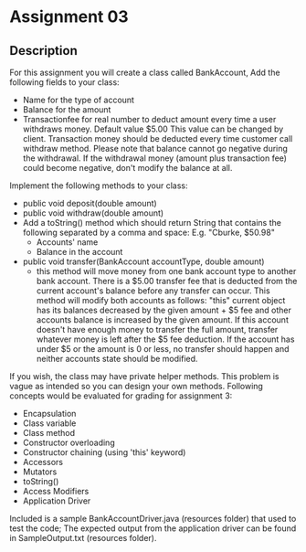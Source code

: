 # Assignment 03

## Description ##
For this assignment you will create a class called BankAccount, Add the following fields 
to your class:

- Name for the type of account
- Balance for the amount
- Transactionfee for real number to deduct amount every time a user withdraws money. Default value $5.00 This value can be changed by client. Transaction money should be deducted every time customer call withdraw method. Please note that balance cannot go negative during the withdrawal. If the withdrawal money (amount plus transaction fee) could become negative, don't modify the balance at all.

Implement the following methods to your class:

- public void deposit(double amount)
- public void withdraw(double amount)
- Add a toString() method which should return String that contains the following separated 
by a comma and space: E.g. "Cburke, $50.98"
  - Accounts' name
  - Balance in the account
- public void transfer(BankAccount accountType, double amount)
  - this method will move money from one bank account type to another bank account. There 
is a $5.00 transfer fee that is deducted from the current account's balance before any transfer 
can occur. This method will modify both accounts as follows: "this" current object has its 
balances decreased by the given amount + $5 fee and other accounts balance is increased by 
the given amount. If this account doesn't have enough money to transfer the full amount, transfer 
whatever money is left after the $5 fee deduction. If the account has under $5 or the amount is 
0 or less, no transfer should happen and neither accounts state should be modified.

If you wish, the class may have private helper methods. This problem is vague as intended so 
you can design your own methods. Following concepts would be evaluated for grading for assignment 3:

- Encapsulation
- Class variable
- Class method
- Constructor overloading
- Constructor chaining (using 'this' keyword)
- Accessors
- Mutators
- toString()
- Access Modifiers
- Application Driver

Included is a sample BankAccountDriver.java (resources folder) that used to test the code; The 
expected output from the application driver can be found in SampleOutput.txt (resources folder).
